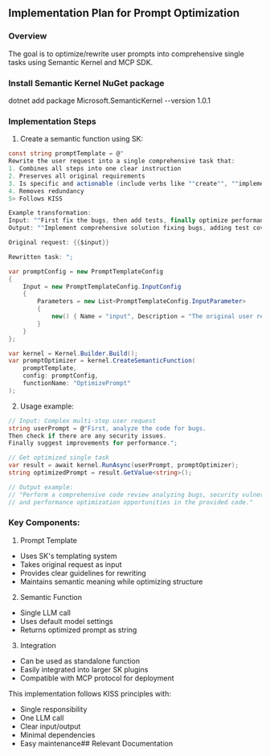 ## Implementation Plan for Prompt Optimization

### Overview
The goal is to optimize/rewrite user prompts into comprehensive single tasks using Semantic Kernel and MCP SDK.

### Install Semantic Kernel NuGet package
dotnet add package Microsoft.SemanticKernel --version 1.0.1

### Implementation Steps

1. Create a semantic function using SK:
```csharp
const string promptTemplate = @"
Rewrite the user request into a single comprehensive task that:
1. Combines all steps into one clear instruction
2. Preserves all original requirements
3. Is specific and actionable (include verbs like ""create"", ""implement"", ""refactor"")
4. Removes redundancy
5> Follows KISS

Example transformation:
Input: ""First fix the bugs, then add tests, finally optimize performance""
Output: ""Implement comprehensive solution fixing bugs, adding test coverage, and optimizing performance""

Original request: {{$input}}

Rewritten task: ";

var promptConfig = new PromptTemplateConfig
{
    Input = new PromptTemplateConfig.InputConfig
    {
        Parameters = new List<PromptTemplateConfig.InputParameter>
        {
            new() { Name = "input", Description = "The original user request to optimize" }
        }
    }
};

var kernel = Kernel.Builder.Build();
var promptOptimizer = kernel.CreateSemanticFunction(
    promptTemplate,
    config: promptConfig,
    functionName: "OptimizePrompt"
);
```

2. Usage example:
```csharp
// Input: Complex multi-step user request
string userPrompt = @"First, analyze the code for bugs. 
Then check if there are any security issues. 
Finally suggest improvements for performance.";

// Get optimized single task
var result = await kernel.RunAsync(userPrompt, promptOptimizer);
string optimizedPrompt = result.GetValue<string>();

// Output example:
// "Perform a comprehensive code review analyzing bugs, security vulnerabilities, 
// and performance optimization opportunities in the provided code."
```

### Key Components:

1. Prompt Template
- Uses SK's templating system
- Takes original request as input
- Provides clear guidelines for rewriting
- Maintains semantic meaning while optimizing structure

2. Semantic Function
- Single LLM call
- Uses default model settings
- Returns optimized prompt as string

3. Integration
- Can be used as standalone function
- Easily integrated into larger SK plugins
- Compatible with MCP protocol for deployment

This implementation follows KISS principles with:
- Single responsibility
- One LLM call
- Clear input/output
- Minimal dependencies
- Easy maintenance## Relevant Documentation
